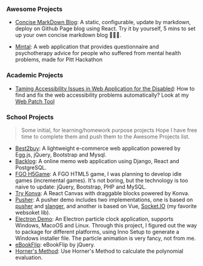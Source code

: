 ### Awesome Projects


- [Concise MarkDown Blog](/?page=Projects/Concise_MarkDown_Blog.md): A static, configurable, update by markdown, deploy on Github Page blog using React. Try it by yourself, 5 mins to set up your own concise markdown blog 🚀🚀🚀.

- [Mintal](https://github.com/JoyDajunSpaceCraft/pittChallenge): A web application that provides questionnaire and psychotherapy advice for people who suffered from mental health problems, made for Pitt Hackathon


### Academic Projects

- [Taming Accessibility Issues in Web Application for the Disabled](https://github.com/sumleo/warepair-paper): How to find and fix the web accessibility problems automatically? Look at my [Web Patch Tool](https://github.com/623059008/ApplyPatchOnWeb)



### School Projects

> Some initial, for learning/homework purpose projects
> Hope I have free time to complete them and push them to the Awesome Projects list.


- [Best2buy](https://github.com/623059008/Best2Buy): A lightweight e-commerce web application powered by Egg.js, jQuery, Bootstrap and Mysql.
- [Backlog](https://github.com/623059008/Backlog): A online memo web application using Django, React and PostgreSQL.
- [FGO H5Game](https://github.com/623059008/FateGrend0rder): A FGO HTML5 game, I was planning to develop idle games (incremental games). It's not boring, but the technology is too naive to update: jQuery, Bootstrap, PHP and MySQL.
- [Try Konva](https://github.com/623059008/KonvaExample): A React Canvas with draggable blocks powered by Konva.
- [Pusher](https://github.com/623059008/PusherDemo): A pusher demo includes two implementations, one is based on [pusher](https://github.com/pusher/pusher-js) and [slanger](https://github.com/stevegraham/slanger), and another is based on Vue, [Socket.IO](https://socket.io/) (my favorite websoket lib).
- [Electron Demo](https://github.com/623059008/ElectronParticleClock): An Electron particle clock application, supports Windows, MacoOS and Linux. Through this project, I figured out the way to package for different platforms, using Inno Setup to generate a Windows installer file. The particle animation is very fancy, not from me.
- [eBookFlip](https://github.com/623059008/ebookflip): eBookFlip by jQuery.
- [Horner's Method](https://github.com/623059008/Horner-s-Method/blob/master/Polynomials.html): Use Horner's Method to calculate the polynomial evaluation.
